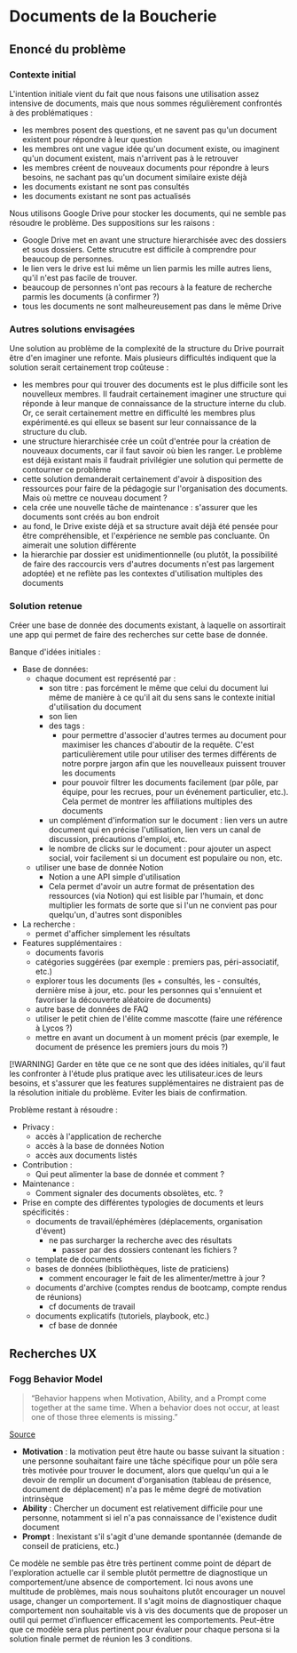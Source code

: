 # Documents de la Boucherie

## Enoncé du problème

### Contexte initial

L'intention initiale vient du fait que nous faisons une utilisation assez intensive de documents, mais que nous sommes régulièrement confrontés à des problématiques :

- les membres posent des questions, et ne savent pas qu'un document existent pour répondre à leur question
- les membres ont une vague idée qu'un document existe, ou imaginent qu'un document existent, mais n'arrivent pas à le retrouver
- les membres créent de nouveaux documents pour répondre à leurs besoins, ne sachant pas qu'un document similaire existe déjà
- les documents existant ne sont pas consultés
- les documents existant ne sont pas actualisés

Nous utilisons Google Drive pour stocker les documents, qui ne semble pas résoudre le problème. Des suppositions sur les raisons :

- Google Drive met en avant une structure hierarchisée avec des dossiers et sous dossiers. Cette strucutre est difficile à comprendre pour beaucoup de personnes.
- le lien vers le drive est lui même un lien parmis les mille autres liens, qu'il n'est pas facile de trouver.
- beaucoup de personnes n'ont pas recours à la feature de recherche parmis les documents (à confirmer ?)
- tous les documents ne sont malheureusement pas dans le même Drive

### Autres solutions envisagées

Une solution au problème de la complexité de la structure du Drive pourrait être d'en imaginer une refonte. Mais plusieurs difficultés indiquent que la solution serait certainement trop coûteuse :

- les membres pour qui trouver des documents est le plus difficile sont les nouvelleux membres. Il faudrait certainement imaginer une structure qui réponde à leur manque de connaissance de la structure interne du club. Or, ce serait certainement mettre en difficulté les membres plus expérimenté.es qui elleux se basent sur leur connaissance de la structure du club.
- une structure hierarchisée crée un coût d'entrée pour la création de nouveaux documents, car il faut savoir où bien les ranger. Le problème est déjà existant mais il faudrait privilégier une solution qui permette de contourner ce problème
- cette solution demanderait certainement d'avoir à disposition des ressources pour faire de la pédagogie sur l'organisation des documents. Mais où mettre ce nouveau document ?
- cela crée une nouvelle tâche de maintenance : s'assurer que les documents sont créés au bon endroit
- au fond, le Drive existe déjà et sa structure avait déjà été pensée pour être compréhensible, et l'expérience ne semble pas concluante. On aimerait une solution différente
- la hierarchie par dossier est unidimentionnelle (ou plutôt, la possibilité de faire des raccourcis vers d'autres documents n'est pas largement adoptée) et ne reflète pas les contextes d'utilisation multiples des documents

### Solution retenue

Créer une base de donnée des documents existant, à laquelle on assortirait une app qui permet de faire des recherches sur cette base de donnée.

Banque d'idées initiales :

- Base de données:
  - chaque document est représenté par :
    - son titre : pas forcément le même que celui du document lui même de manière à ce qu'il ait du sens sans le contexte initial d'utilisation du document
    - son lien
    - des tags :
      - pour permettre d'associer d'autres termes au document pour maximiser les chances d'aboutir de la requête. C'est particulièrement utile pour utiliser des termes différents de notre porpre jargon afin que les nouvelleaux puissent trouver les documents
      - pour pouvoir filtrer les documents facilement (par pôle, par équipe, pour les recrues, pour un événement particulier, etc.). Cela permet de montrer les affiliations multiples des documents
    - un complément d'information sur le document : lien vers un autre document qui en précise l'utilisation, lien vers un canal de discussion, précautions d'emploi, etc.
    - le nombre de clicks sur le document : pour ajouter un aspect social, voir facilement si un document est populaire ou non, etc.
  - utiliser une base de donnée Notion
    - Notion a une API simple d'utilisation
    - Cela permet d'avoir un autre format de présentation des ressources (via Notion) qui est lisible par l'humain, et donc multiplier les formats de sorte que si l'un ne convient pas pour quelqu'un, d'autres sont disponibles
- La recherche :
  - permet d'afficher simplement les résultats
- Features supplémentaires :
  - documents favoris
  - catégories suggérées (par exemple : premiers pas, péri-associatif, etc.)
  - explorer tous les documents (les + consultés, les - consultés, dernière mise à jour, etc. pour les personnes qui s'ennuient et favoriser la découverte aléatoire de documents)
  - autre base de données de FAQ
  - utiliser le petit chien de l'élite comme mascotte (faire une référence à Lycos ?)
  - mettre en avant un document à un moment précis (par exemple, le document de présence les premiers jours du mois ?)

[!WARNING]
Garder en tête que ce ne sont que des idées initiales, qu'il faut les confronter à l'étude plus pratique avec les utilisateur.ices de leurs besoins, et s'assurer que les features supplémentaires ne distraient pas de la résolution initiale du problème. Eviter les biais de confirmation.

Problème restant à résoudre :

- Privacy :
  - accès à l'application de recherche
  - accès à la base de données Notion
  - accès aux documents listés
- Contribution :
  - Qui peut alimenter la base de donnée et comment ?
- Maintenance :
  - Comment signaler des documents obsolètes, etc. ?
- Prise en compte des différentes typologies de documents et leurs spécificités :
  - documents de travail/éphémères (déplacements, organisation d'évent)
    - ne pas surcharger la recherche avec des résultats
      - passer par des dossiers contenant les fichiers ?
  - template de documents
  - bases de données (bibliothèques, liste de praticiens)
    - comment encourager le fait de les alimenter/mettre à jour ?
  - documents d'archive (comptes rendus de bootcamp, compte rendus de réunions)
    - cf documents de travail
  - documents explicatifs (tutoriels, playbook, etc.)
    - cf base de donnée

## Recherches UX

### Fogg Behavior Model

> “Behavior happens when Motivation, Ability, and a Prompt come together at the same time. When a behavior does not occur, at least one of those three elements is missing.”

[Source](https://behaviormodel.org/)

- **Motivation** : la motivation peut être haute ou basse suivant la situation : une personne souhaitant faire une tâche spécifique pour un pôle sera très motivée pour trouver le document, alors que quelqu'un qui a le devoir de remplir un document d'organisation (tableau de présence, document de déplacement) n'a pas le même degré de motivation intrinsèque
- **Ability** : Chercher un document est relativement difficile pour une personne, notamment si iel n'a pas connaissance de l'existence dudit document
- **Prompt** : Inexistant s'il s'agit d'une demande spontannée (demande de conseil de praticiens, etc.)

Ce modèle ne semble pas être très pertinent comme point de départ de l'exploration actuelle car il semble plutôt permettre de diagnostique un comportement/une absence de comportement. Ici nous avons une multitude de problèmes, mais nous souhaitons plutôt encourager un nouvel usage, changer un comportement. Il s'agit moins de diagnostiquer chaque comportement non souhaitable vis à vis des documents que de proposer un outil qui permet d'influencer efficacement les comportements.
Peut-être que ce modèle sera plus pertinent pour évaluer pour chaque persona si la solution finale permet de réunion les 3 conditions.
